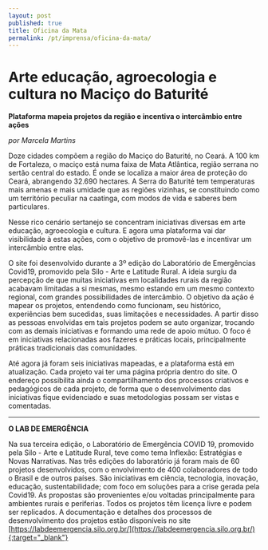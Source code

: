 ```yaml
---
layout: post
published: true
title: Oficina da Mata
permalink: /pt/imprensa/oficina-da-mata/
---
```



# Arte educação, agroecologia e cultura no Maciço do Baturité
**Plataforma mapeia projetos da região e incentiva o intercâmbio entre ações**

*por Marcela Martins*

Doze cidades compõem a região do Maciço do Baturité, no Ceará. A 100 km de Fortaleza, o maciço está numa faixa de Mata Atlântica, região serrana no sertão central do estado. É onde se localiza a maior área de proteção do Ceará, abrangendo 32.690 hectares. A Serra do Baturité tem temperaturas mais amenas e mais umidade que as regiões vizinhas, se constituindo como um território peculiar na caatinga, com modos de vida e saberes bem particulares. 

Nesse rico cenário sertanejo se concentram iniciativas diversas em arte educação, agroecologia e cultura. E agora uma plataforma vai dar visibilidade à estas ações, com o objetivo de promovê-las e incentivar um intercâmbio entre elas. 

O site foi desenvolvido durante a 3º edição do Laboratório de Emergências Covid19, promovido pela Silo - Arte e Latitude Rural. A ideia surgiu da percepção de que muitas iniciativas em localidades rurais da região acabavam limitadas a si mesmas, mesmo estando em um mesmo contexto regional, com grandes possibilidades de intercâmbio. O objetivo da ação é mapear os projetos, entendendo como funcionam, seu histórico, experiências bem sucedidas, suas limitações e necessidades. A partir disso as pessoas envolvidas em tais projetos podem se auto organizar, trocando com as demais iniciativas e formando uma rede de apoio mútuo. O foco é em iniciativas relacionadas aos fazeres e práticas locais, principalmente práticas tradicionais das comunidades.

Até agora já foram seis iniciativas mapeadas, e a plataforma está em atualização. Cada projeto vai ter uma página própria dentro do site. O endereço possibilita ainda o compartilhamento dos processos criativos e pedagógicos de cada projeto, de forma que o desenvolvimento das iniciativas fique evidenciado e suas metodologias possam ser vistas e comentadas. 

 
---

**O LAB DE EMERGÊNCIA**


Na sua terceira edição, o Laboratório de Emergência COVID 19, promovido pela Silo - Arte e Latitude Rural, teve como tema Inflexão: Estratégias e Novas Narrativas. Nas três edições do laboratório já foram mais de 60 projetos desenvolvidos, com o envolvimento de 400 colaboradores de todo o Brasil e de outros países. São iniciativas em ciência, tecnologia, inovação, educação, sustentabilidade; com foco em soluções para a crise gerada pela Covid19. As propostas são provenientes e/ou voltadas principalmente para ambientes rurais e periferias. Todos os projetos têm licença livre e podem ser replicados. A documentação e detalhes dos processos de desenvolvimento dos projetos estão disponíveis no site [https://labdeemergencia.silo.org.br/](https://labdeemergencia.silo.org.br/){:target="_blank"}